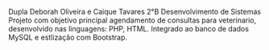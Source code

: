 Dupla Deborah Oliveira e Caique Tavares 2°B Desenvolvimento de Sistemas
Projeto com objetivo principal agendamento de consultas para veterinario, desenvolvido nas linguagens: PHP, HTML. Integrado ao banco de dados MySQL e estlização com Bootstrap.
